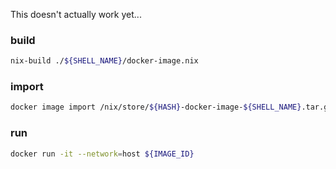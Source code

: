 This doesn't actually work yet...

### build

```sh
nix-build ./${SHELL_NAME}/docker-image.nix
```

### import

```sh
docker image import /nix/store/${HASH}-docker-image-${SHELL_NAME}.tar.gz
```

### run

```sh
docker run -it --network=host ${IMAGE_ID}
```
